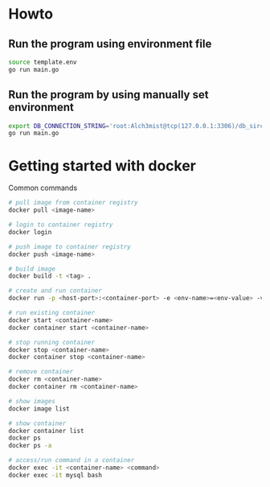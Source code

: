 # Howto


## Run the program using environment file

```bash
source template.env
go run main.go
```

## Run the program by using manually set environment

```bash
export DB_CONNECTION_STRING='root:Alch3mist@tcp(127.0.0.1:3306)/db_sirclo_api_gorm?charset=utf8&parseTime=True&loc=Local'
go run main.go
```

# Getting started with docker

Common commands

```bash
# pull image from container registry
docker pull <image-name>

# login to container registry
docker login

# push image to container registry
docker push <image-name>

# build image
docker build -t <tag> .

# create and run container
docker run -p <host-port>:<container-port> -e <env-name>=<env-value> -v <host-volume>:<container-volume> --name <container-name> <image-name>

# run existing container
docker start <container-name>
docker container start <container-name>

# stop running container
docker stop <container-name>
docker container stop <container-name>

# remove container
docker rm <container-name>
docker container rm <container-name>

# show images
docker image list

# show container
docker container list
docker ps
docker ps -a

# access/run command in a container
docker exec -it <container-name> <command>
docker exec -it mysql bash
```